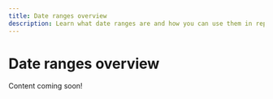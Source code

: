 ```yaml
---
title: Date ranges overview
description: Learn what date ranges are and how you can use them in reporting.
---
```


# Date ranges overview

Content coming soon!
